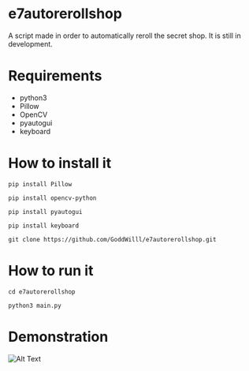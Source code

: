 # e7autorerollshop
A script made in order to automatically reroll the secret shop.
It is still in development.

# Requirements
- python3
- Pillow
- OpenCV
- pyautogui
- keyboard

# How to install it
```
pip install Pillow
```
```
pip install opencv-python
```
```
pip install pyautogui
```
```
pip install keyboard
```
```
git clone https://github.com/GoddWilll/e7autorerollshop.git
```

# How to run it
```
cd e7autorerollshop
```
```
python3 main.py
```
# Demonstration
![Alt Text](https://i.ibb.co/2ScT4Zp/2022-01-30-02-12-57-2.gif)
